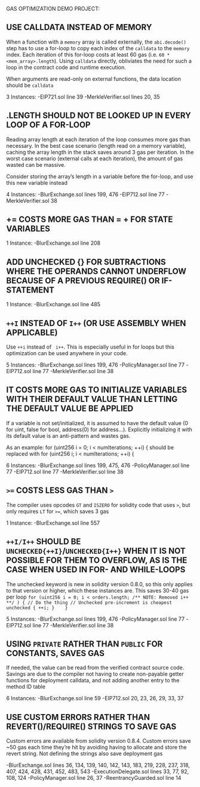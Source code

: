 GAS OPTIMIZATION DEMO PROJECT:

## USE CALLDATA INSTEAD OF MEMORY

When a function with a `memory` array is called externally, the `abi.decode()` step has to use a for-loop to copy each index of the `calldata` to the `memory` index. Each iteration of this for-loop costs at least 60 gas (i.e. `60 * <mem_array>.length`). Using `calldata` directly, obliviates the need for such a loop in the contract code and runtime execution.

When arguments are read-only on external functions, the data location should be `calldata`

3 Instances:
-EIP721.sol line 39
-MerkleVerifier.sol lines 20, 35



## <ARRAY>.LENGTH SHOULD NOT BE LOOKED UP IN EVERY LOOP OF A FOR-LOOP

Reading array length at each iteration of the loop consumes more gas than necessary.
In the best case scenario (length read on a memory variable), caching the array length in the stack saves around 3 gas per iteration. In the worst case scenario (external calls at each iteration), the amount of gas wasted can be massive.

Consider storing the array’s length in a variable before the for-loop, and use this new variable instead

4 Instances:
-BlurExchange.sol lines 199, 476
-EIP712.sol line 77
-MerkleVerifier.sol 38


## <X> += <Y> COSTS MORE GAS THAN <X> = <X> + <Y> FOR STATE VARIABLES

1 Instance:
-BlurExchange.sol line 208

## ADD UNCHECKED {} FOR SUBTRACTIONS WHERE THE OPERANDS CANNOT UNDERFLOW BECAUSE OF A PREVIOUS REQUIRE() OR IF-STATEMENT

1 Instance:
-BlurExchange.sol line 485


## `++I` INSTEAD OF `I++` (OR USE ASSEMBLY WHEN APPLICABLE)

Use `++i` instead of ` i++`. This is especially useful in for loops but this optimization can be used anywhere in your code. 

5 Instances:
-BlurExchange.sol lines 199, 476
-PolicyManager.sol line 77
-EIP712.sol line 77
-MerkleVerifier.sol line 38



## IT COSTS MORE GAS TO INITIALIZE VARIABLES WITH THEIR DEFAULT VALUE THAN LETTING THE DEFAULT VALUE BE APPLIED

If a variable is not set/initialized, it is assumed to have the default value (0 for uint, false for bool, address(0) for address…). Explicitly initializing it with its default value is an anti-pattern and wastes gas.

As an example: for (uint256 i = 0; i < numIterations; ++i) { should be replaced with for (uint256 i; i < numIterations; ++i) {

6 Instances:
-BlurExchange.sol lines 199, 475, 476
-PolicyManager.sol line 77
-EIP712.sol line 77
-MerkleVerifier.sol line 38



## `>=` COSTS LESS GAS THAN `>`

The compiler uses opcodes `GT` and `ISZERO` for solidity code that uses `>`, but only requires `LT` for `>=`, which saves 3 gas

1 Instance:
-BlurExchange.sol line 557


## `++I/I++` SHOULD BE `UNCHECKED{++I}`/`UNCHECKED{I++}` WHEN IT IS NOT POSSIBLE FOR THEM TO OVERFLOW, AS IS THE CASE WHEN USED IN FOR- AND WHILE-LOOPS

The unchecked keyword is new in solidity version 0.8.0, so this only applies to that version or higher, which these instances are. This saves 30-40 gas per loop
`
   for (uint256 i = 0; i < orders.length; /** NOTE: Removed i++ **/ ) {
           // Do the thing
           // Unchecked pre-increment is cheapest
           unchecked { ++i; }   
}  `

5 Instances:
-BlurExchange.sol lines 199, 476
-PolicyManager.sol line 77
-EIP712.sol line 77
-MerkleVerifier.sol line 38


## USING `PRIVATE` RATHER THAN `PUBLIC` FOR CONSTANTS, SAVES GAS

If needed, the value can be read from the verified contract source code. Savings are due to the compiler not having to create non-payable getter functions for deployment calldata, and not adding another entry to the method ID table

6 Instances:
-BlurExchange.sol line 59
-EIP712.sol 20, 23, 26, 29, 33, 37

## USE CUSTOM ERRORS RATHER THAN REVERT()/REQUIRE() STRINGS TO SAVE GAS
Custom errors are available from solidity version 0.8.4. Custom errors save ~50 gas each time they’re hit by avoiding having to allocate and store the revert string. Not defining the strings also save deployment gas

-BlurExchange.sol lines 36, 134, 139, 140, 142, 143, 183, 219, 228, 237, 318, 407, 424, 428, 431, 452, 483, 543 
-ExecutionDelegate.sol lines 33, 77, 92, 108, 124
-PolicyManager.sol line 26, 37
-ReentrancyGuarded.sol line 14


